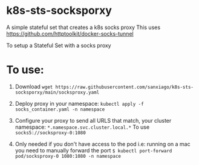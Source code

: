 # k8s-sts-socksporxy
A simple stateful set that creates a k8s socks proxy 
This uses https://github.com/httptoolkit/docker-socks-tunnel

To setup a Stateful Set with a socks proxy

# To use:
1. Download 
`wget https://raw.githubusercontent.com/sanxiago/k8s-sts-socksporxy/main/socksproxy.yaml`

2. Deploy proxy in your namespace:
`kubectl apply -f socks_container.yaml -n namespace`

3. Configure your proxy to send all URLS that match, your cluster namespace:
 `*.namespace.svc.cluster.local.*`
 To use `socks5://socksproxy-0:1080`

4. Only needed if you don't have access to the pod 
i.e: running on a mac you need to manually forward the port
 `$ kubectl port-forward pod/socksproxy-0 1080:1080 -n namespace`
